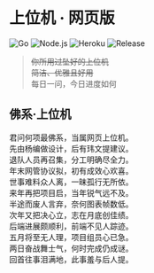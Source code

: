 # 上位机 · 网页版

![Go](https://github.com/scutrobotlab/Robot_Monitor_Web/workflows/Go/badge.svg) ![Node.js](https://github.com/scutrobotlab/Robot_Monitor_Web/workflows/Node.js/badge.svg) ![Heroku](https://github.com/scutrobotlab/Robot_Monitor_Web/workflows/Heroku/badge.svg) ![Release](https://github.com/scutrobotlab/Robot_Monitor_Web/workflows/Release/badge.svg)

>~~你所用过坠好的上位机~~  
>~~简洁、优雅且好用~~  
>每日一问，今日进度如何

## 佛系·上位机

君问何项最佛系，当属网页上位机。  
先由杨编做设计，后有玮文提建议。  
退队人员再召集，分工明确尽全力。  
年末网管协议拟，初有成效心欢喜。  
世事难料众人离，一昧孤行无所依。  
来年再把项目启，当年锐气远不及。  
半途而废人言弃，奈何图表帧数低。  
次年又把决心立，志在月底创佳绩。  
后端进展颇顺利，前端不见人踪迹。  
五月将至无人理，项目组员心已急。  
两日奋战舞士气，何时完成仍成谜。  
回首往事泪满地，此事羞与后人提。  

